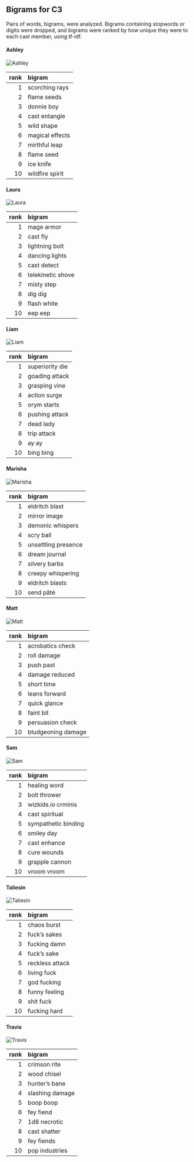
## Bigrams for C3

Pairs of words, bigrams, were analyzed. Bigrams containing stopwords or
digits were dropped, and bigrams were ranked by how unique they were to
each cast member, using tf-idf.

#### Ashley

![Ashley](../plots/bigramClouds/C3/C3ASHLEY.png)

| rank | bigram          |
| ---: | :-------------- |
|    1 | scorching rays  |
|    2 | flame seeds     |
|    3 | donnie boy      |
|    4 | cast entangle   |
|    5 | wild shape      |
|    6 | magical effects |
|    7 | mirthful leap   |
|    8 | flame seed      |
|    9 | ice knife       |
|   10 | wildfire spirit |

#### Laura

![Laura](../plots/bigramClouds/C3/C3LAURA.png)

| rank | bigram            |
| ---: | :---------------- |
|    1 | mage armor        |
|    2 | cast fly          |
|    3 | lightning bolt    |
|    4 | dancing lights    |
|    5 | cast detect       |
|    6 | telekinetic shove |
|    7 | misty step        |
|    8 | dig dig           |
|    9 | flash white       |
|   10 | eep eep           |

#### Liam

![Liam](../plots/bigramClouds/C3/C3LIAM.png)

| rank | bigram          |
| ---: | :-------------- |
|    1 | superiority die |
|    2 | goading attack  |
|    3 | grasping vine   |
|    4 | action surge    |
|    5 | orym starts     |
|    6 | pushing attack  |
|    7 | dead lady       |
|    8 | trip attack     |
|    9 | ay ay           |
|   10 | bing bing       |

#### Marisha

![Marisha](../plots/bigramClouds/C3/C3MARISHA.png)

| rank | bigram              |
| ---: | :------------------ |
|    1 | eldritch blast      |
|    2 | mirror image        |
|    3 | demonic whispers    |
|    4 | scry ball           |
|    5 | unsettling presence |
|    6 | dream journal       |
|    7 | silvery barbs       |
|    8 | creepy whispering   |
|    9 | eldritch blasts     |
|   10 | send pâté           |

#### Matt

![Matt](../plots/bigramClouds/C3/C3MATT.png)

| rank | bigram             |
| ---: | :----------------- |
|    1 | acrobatics check   |
|    2 | roll damage        |
|    3 | push past          |
|    4 | damage reduced     |
|    5 | short time         |
|    6 | leans forward      |
|    7 | quick glance       |
|    8 | faint bit          |
|    9 | persuasion check   |
|   10 | bludgeoning damage |

#### Sam

![Sam](../plots/bigramClouds/C3/C3SAM.png)

| rank | bigram              |
| ---: | :------------------ |
|    1 | healing word        |
|    2 | bolt thrower        |
|    3 | wizkids.io crminis  |
|    4 | cast spiritual      |
|    5 | sympathetic binding |
|    6 | smiley day          |
|    7 | cast enhance        |
|    8 | cure wounds         |
|    9 | grapple cannon      |
|   10 | vroom vroom         |

#### Taliesin

![Taliesin](../plots/bigramClouds/C3/C3TALIESIN.png)

| rank | bigram          |
| ---: | :-------------- |
|    1 | chaos burst     |
|    2 | fuck’s sakes    |
|    3 | fucking damn    |
|    4 | fuck’s sake     |
|    5 | reckless attack |
|    6 | living fuck     |
|    7 | god fucking     |
|    8 | funny feeling   |
|    9 | shit fuck       |
|   10 | fucking hard    |

#### Travis

![Travis](../plots/bigramClouds/C3/C3TRAVIS.png)

| rank | bigram          |
| ---: | :-------------- |
|    1 | crimson rite    |
|    2 | wood chisel     |
|    3 | hunter’s bane   |
|    4 | slashing damage |
|    5 | boop boop       |
|    6 | fey fiend       |
|    7 | 1d8 necrotic    |
|    8 | cast shatter    |
|    9 | fey fiends      |
|   10 | pop industries  |
